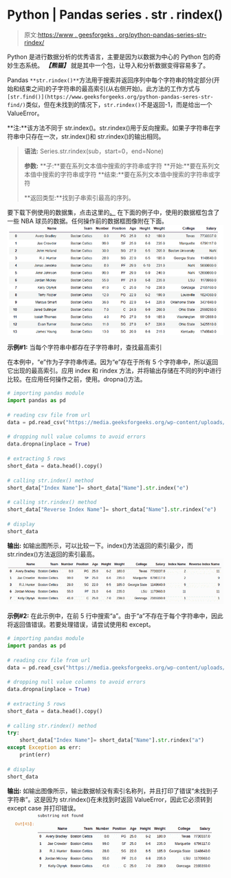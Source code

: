 # Python | Pandas series . str . rindex()

> 原文:[https://www . geesforgeks . org/python-pandas-series-str-rindex/](https://www.geeksforgeeks.org/python-pandas-series-str-rindex/)

Python 是进行数据分析的优秀语言，主要是因为以数据为中心的 Python 包的奇妙生态系统。 ***【熊猫】*** 就是其中一个包，让导入和分析数据变得容易多了。

Pandas `**str.rindex()**`方法用于搜索并返回序列中每个字符串的特定部分(开始和结束之间)的子字符串的最高索引(从右侧开始)。此方法的工作方式与`[str.find()](https://www.geeksforgeeks.org/python-pandas-seres-str-find/)`类似，但在未找到的情况下，`str.rindex()`不是返回-1，而是给出一个 ValueError。

**注:**该方法不同于 str.index()。str.rindex()用于反向搜索。如果子字符串在字符串中只存在一次，str.index()和 str.rindex()的输出相同。

> **语法:** Series.str.rindex(sub，start=0，end=None)
> 
> **参数:**
> **子:**要在系列文本值中搜索的字符串或字符
> **开始:**要在系列文本值中搜索的字符串或字符
> **结束:**要在系列文本值中搜索的字符串或字符
> 
> **返回类型:**找到子串索引最高的序列。

要下载下例使用的数据集，点击这里的[。](https://media.geeksforgeeks.org/wp-content/uploads/nba.csv)
在下面的例子中，使用的数据框包含了一些 NBA 球员的数据。任何操作前的数据框图像附在下面。
![](img/793ad040c852f46d3cbfdaf19ee388c2.png)

**示例#1:** 当每个字符串中都存在子字符串时，查找最高索引

在本例中，“e”作为子字符串传递。因为“e”存在于所有 5 个字符串中，所以返回它出现的最高索引。应用 index 和 rindex 方法，并将输出存储在不同的列中进行比较。在应用任何操作之前，使用。dropna()方法。

```py
# importing pandas module 
import pandas as pd

# reading csv file from url 
data = pd.read_csv("https://media.geeksforgeeks.org/wp-content/uploads/nba.csv")

# dropping null value columns to avoid errors
data.dropna(inplace = True)

# extracting 5 rows
short_data = data.head().copy()

# calling str.index() method
short_data["Index Name"]= short_data["Name"].str.index("e")

# calling str.rindex() method
short_data["Reverse Index Name"]= short_data["Name"].str.rindex("e")

# display
short_data
```

**输出:**
如输出图所示，可以比较一下。index()方法返回的索引最少，而 str.rindex()方法返回的索引最高。
![](img/b6fc2e8df30a48f19a00b9235fd75a70.png)

**示例#2:**
在此示例中，在前 5 行中搜索“a”。由于“a”不存在于每个字符串中，因此将返回值错误。若要处理错误，请尝试使用和 except。

```py
# importing pandas module 
import pandas as pd

# reading csv file from url 
data = pd.read_csv("https://media.geeksforgeeks.org/wp-content/uploads/nba.csv")

# dropping null value columns to avoid errors
data.dropna(inplace = True)

# extracting 5 rows
short_data = data.head().copy()

# calling str.rindex() method
try:
    short_data["Index Name"]= short_data["Name"].str.rindex("a")
except Exception as err:
    print(err)

# display
short_data
```

**输出:**
如输出图像所示，输出数据帧没有索引名称列，并且打印了错误“未找到子字符串”。这是因为 str.rindex()在未找到时返回 ValueError，因此它必须转到 except case 并打印错误。
![](img/f1e632183f1be7a03a79e5ccbe1210cf.png)